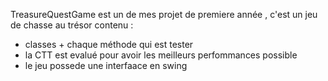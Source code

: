 TreasureQuestGame est un de mes projet de premiere année , c'est un jeu de chasse au trésor 
contenu :
- classes + chaque méthode qui est tester
- la CTT est evalué pour avoir les meilleurs perfommances possible
- le jeu possede une interfaace en swing
